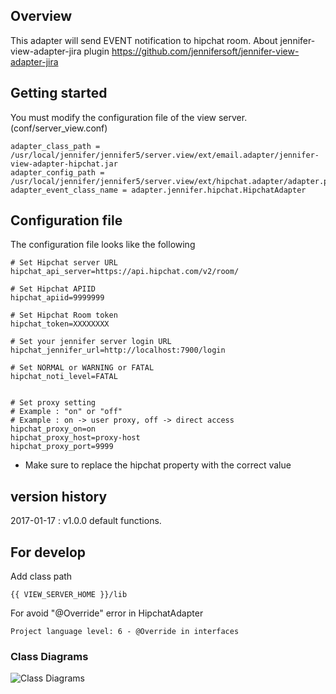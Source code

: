 ## Overview
This adapter will send EVENT notification to hipchat room.
About jennifer-view-adapter-jira plugin
https://github.com/jennifersoft/jennifer-view-adapter-jira


## Getting started
You must modify the configuration file of the view server. (conf/server_view.conf)
```
adapter_class_path = /usr/local/jennifer/jennifer5/server.view/ext/email.adapter/jennifer-view-adapter-hipchat.jar
adapter_config_path = /usr/local/jennifer/jennifer5/server.view/ext/hipchat.adapter/adapter.properties
adapter_event_class_name = adapter.jennifer.hipchat.HipchatAdapter
```

## Configuration file
The configuration file looks like the following
```
# Set Hipchat server URL
hipchat_api_server=https://api.hipchat.com/v2/room/

# Set Hipchat APIID
hipchat_apiid=9999999

# Set Hipchat Room token
hipchat_token=XXXXXXXX

# Set your jennifer server login URL
hipchat_jennifer_url=http://localhost:7900/login

# Set NORMAL or WARNING or FATAL
hipchat_noti_level=FATAL


# Set proxy setting
# Example : "on" or "off"
# Example : on -> user proxy, off -> direct access
hipchat_proxy_on=on
hipchat_proxy_host=proxy-host
hipchat_proxy_port=9999
```

* Make sure to replace the hipchat property with the correct value

## version history
2017-01-17 : v1.0.0 default functions. 

## For develop
Add class path
```
{{ VIEW_SERVER_HOME }}/lib
```
For avoid "@Override" error in HipchatAdapter
```
Project language level: 6 - @Override in interfaces
```
### Class Diagrams
![Class Diagrams](https://cloud.githubusercontent.com/assets/2956728/22003145/93fc46de-dc94-11e6-838e-d0fe39fa3271.png)